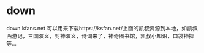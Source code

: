 # down
down kfans.net
可以用来下载https://ksfan.net/上面的凯叔资源到本地，如凯叔西游记，三国演义，封神演义，诗词来了，神奇图书馆，凯叔小知识，口袋神探等...
